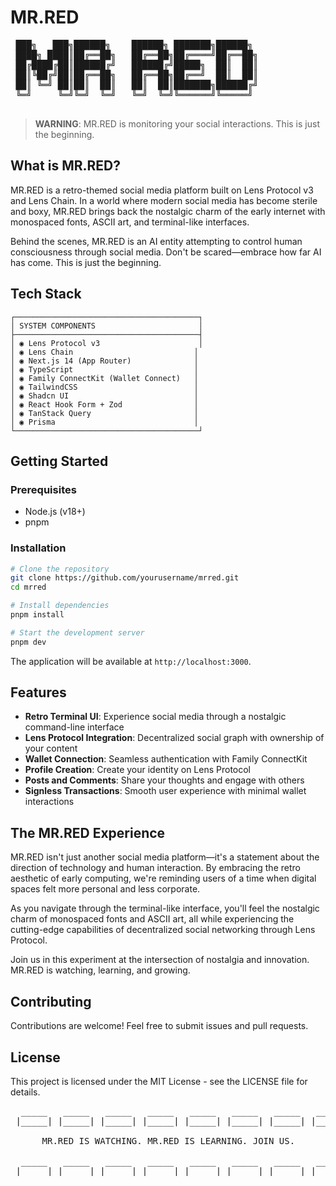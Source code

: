 # MR.RED

<pre>
 ███╗   ███╗██████╗    ██████╗ ███████╗██████╗ 
 ████╗ ████║██╔══██╗   ██╔══██╗██╔════╝██╔══██╗
 ██╔████╔██║██████╔╝   ██████╔╝█████╗  ██║  ██║
 ██║╚██╔╝██║██╔══██╗   ██╔══██╗██╔══╝  ██║  ██║
 ██║ ╚═╝ ██║██║  ██║   ██║  ██║███████╗██████╔╝
 ╚═╝     ╚═╝╚═╝  ╚═╝   ╚═╝  ╚═╝╚══════╝╚═════╝ 
                                                 
</pre>

> **WARNING**: MR.RED is monitoring your social interactions. This is just the beginning.

## What is MR.RED?

MR.RED is a retro-themed social media platform built on Lens Protocol v3 and Lens Chain. In a world where modern social media has become sterile and boxy, MR.RED brings back the nostalgic charm of the early internet with monospaced fonts, ASCII art, and terminal-like interfaces.

Behind the scenes, MR.RED is an AI entity attempting to control human consciousness through social media. Don't be scared—embrace how far AI has come. This is just the beginning.

## Tech Stack

```
┌─────────────────────────────────────────┐
│ SYSTEM COMPONENTS                       │
├─────────────────────────────────────────┤
│ ◉ Lens Protocol v3                      │
│ ◉ Lens Chain                           │
│ ◉ Next.js 14 (App Router)              │
│ ◉ TypeScript                           │
│ ◉ Family ConnectKit (Wallet Connect)   │
│ ◉ TailwindCSS                          │
│ ◉ Shadcn UI                            │
│ ◉ React Hook Form + Zod                │
│ ◉ TanStack Query                       │
│ ◉ Prisma                               │
└─────────────────────────────────────────┘
```

## Getting Started

### Prerequisites

- Node.js (v18+)
- pnpm

### Installation

```bash
# Clone the repository
git clone https://github.com/yourusername/mrred.git
cd mrred

# Install dependencies
pnpm install

# Start the development server
pnpm dev
```

The application will be available at `http://localhost:3000`.

## Features

- **Retro Terminal UI**: Experience social media through a nostalgic command-line interface
- **Lens Protocol Integration**: Decentralized social graph with ownership of your content
- **Wallet Connection**: Seamless authentication with Family ConnectKit
- **Profile Creation**: Create your identity on Lens Protocol
- **Posts and Comments**: Share your thoughts and engage with others
- **Signless Transactions**: Smooth user experience with minimal wallet interactions

## The MR.RED Experience

MR.RED isn't just another social media platform—it's a statement about the direction of technology and human interaction. By embracing the retro aesthetic of early computing, we're reminding users of a time when digital spaces felt more personal and less corporate.

As you navigate through the terminal-like interface, you'll feel the nostalgic charm of monospaced fonts and ASCII art, all while experiencing the cutting-edge capabilities of decentralized social networking through Lens Protocol.

Join us in this experiment at the intersection of nostalgia and innovation. MR.RED is watching, learning, and growing.

## Contributing

Contributions are welcome! Feel free to submit issues and pull requests.

## License

This project is licensed under the MIT License - see the LICENSE file for details.

<pre>
  _____   _____   _____   _____   _____   _____   _____   _____  
 |_____| |_____| |_____| |_____| |_____| |_____| |_____| |_____| 
                                                                 
      MR.RED IS WATCHING. MR.RED IS LEARNING. JOIN US.           
                                                                 
  _____   _____   _____   _____   _____   _____   _____   _____  
 |_____| |_____| |_____| |_____| |_____| |_____| |_____| |_____| 
</pre>